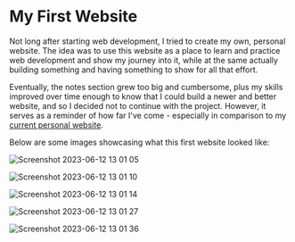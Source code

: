# My First Website

Not long after starting web development, I tried to create my own, personal website. The idea was to use this website as a place to learn and practice web development and show my journey into it, while at the same actually building something and having something to show for all that effort.

Eventually, the notes section grew too big and cumbersome, plus my skills improved over time enough to know that I could build a newer and better website, and so I decided not to continue with the project. However, it serves as a reminder of how far I've come - especially in comparison to my [current personal website](www.guydavidwhittaker.com). 

Below are some images showcasing what this first website looked like: 

![Screenshot 2023-06-12 13 01 05](https://github.com/gdwhittaker94/my_first_website/assets/105855731/b8af7308-5fa6-40cf-9d7d-789f4a6f3942)

![Screenshot 2023-06-12 13 01 10](https://github.com/gdwhittaker94/my_first_website/assets/105855731/5a60621a-492d-4bb4-9bdd-26b94f837fcd)

![Screenshot 2023-06-12 13 01 14](https://github.com/gdwhittaker94/my_first_website/assets/105855731/53dc8658-ddb1-4203-b471-a93cf579424e)

![Screenshot 2023-06-12 13 01 27](https://github.com/gdwhittaker94/my_first_website/assets/105855731/c46ebf46-60ee-4c32-a940-1cde708a98b1)

![Screenshot 2023-06-12 13 01 36](https://github.com/gdwhittaker94/my_first_website/assets/105855731/4ba53f17-9bb7-4129-9d04-922465eceea6)
